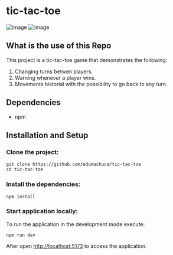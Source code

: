 # tic-tac-toe

![image](https://user-images.githubusercontent.com/115632127/231825482-ab0ca598-9e3f-4b17-8496-08d876be6554.png)
![image](https://user-images.githubusercontent.com/115632127/231825607-9b7817ab-bd49-4caa-ac34-439abf047f07.png)

## What is the use of this Repo

This project is a tic-tac-toe game that demonstrates the following:
1. Changing turns betwen players.
2. Warning whenever a player wins.
3. Movements historial with the possibility to go back to any turn.


## Dependencies

- npm 

## Installation and Setup

### Clone the project:

    git clone https://github.com/edumachuca/tic-tac-toe
    cd tic-tac-toe

### Install the dependencies:

    npm install

### Start application locally:

To run the application in the development mode execute:

    npm run dev

After open [http://localhost:5173](http://localhost:5173) to access the application.
